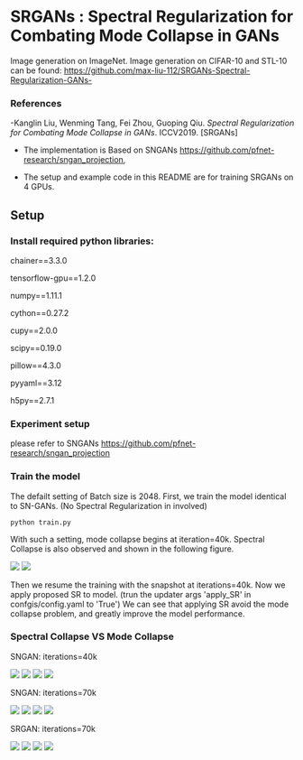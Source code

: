 # SRGANs : Spectral Regularization for Combating Mode Collapse in GANs
Image generation on ImageNet. 
Image generation on CIFAR-10 and STL-10 can be found: https://github.com/max-liu-112/SRGANs-Spectral-Regularization-GANs-
### References
-Kanglin Liu, Wenming Tang, Fei Zhou, Guoping Qiu. *Spectral Regularization for Combating Mode Collapse in GANs*. ICCV2019. [SRGANs]

* The implementation is Based on SNGANs https://github.com/pfnet-research/sngan_projection, 

* The setup and example code in this README are for training SRGANs on 4 GPUs.

## Setup

### Install required python libraries:
chainer==3.3.0

tensorflow-gpu==1.2.0

numpy==1.11.1

cython==0.27.2

cupy==2.0.0

scipy==0.19.0

pillow==4.3.0

pyyaml==3.12

h5py==2.7.1

### Experiment setup
please refer to SNGANs https://github.com/pfnet-research/sngan_projection

### Train the model

The defailt setting of Batch size is 2048. 
First, we train the model identical to SN-GANs. (No Spectral Regularization in involved)

`python train.py`

With such a setting, mode collapse begins at iteration=40k. 
Spectral Collapse is also observed and shown in the following figure.

<img src="https://github.com/max-liu-112/SRGANs/blob/master/figures/fig1_is.jpg">
<img src="https://github.com/max-liu-112/SRGANs/blob/master/figures/fig1=2_fid.pjpg">

Then we resume the training with the snapshot at iterations=40k. Now we apply proposed SR to model.
(trun the updater args 'apply_SR' in confgis/config.yaml to 'True')
We can see that applying SR avoid the mode collapse problem, and greatly improve the model performance.


### Spectral Collapse VS Mode Collapse
SNGAN: iterations=40k

<img src="https://github.com/max-liu-112/SRGANs/blob/master/figures/SNGAN_40k_id204.png">
<img src="https://github.com/max-liu-112/SRGANs/blob/master/figures/SNGAN_40k_id265.png">
<img src="https://github.com/max-liu-112/SRGANs/blob/master/figures/SNGAN_40k_id323.png">
<img src="https://github.com/max-liu-112/SRGANs/blob/master/figures/SNGAN_40k_id946.png">

SNGAN: iterations=70k

<img src="https://github.com/max-liu-112/SRGANs/blob/master/figures/SNGAN_70k_id204.png">
<img src="https://github.com/max-liu-112/SRGANs/blob/master/figures/SNGAN_70k_id265.png">
<img src="https://github.com/max-liu-112/SRGANs/blob/master/figures/SNGAN_70k_id323.png">
<img src="https://github.com/max-liu-112/SRGANs/blob/master/figures/SNGAN_70k_id946.png">

SRGAN: iterations=70k

<img src="https://github.com/max-liu-112/SRGANs/blob/master/figures/SRGAN_40k_id204.png">
<img src="https://github.com/max-liu-112/SRGANs/blob/master/figures/SRGAN_40k_id265.png">
<img src="https://github.com/max-liu-112/SRGANs/blob/master/figures/SRGAN_40k_id323.png">
<img src="https://github.com/max-liu-112/SRGANs/blob/master/figures/SRGAN_40k_id946.png">


